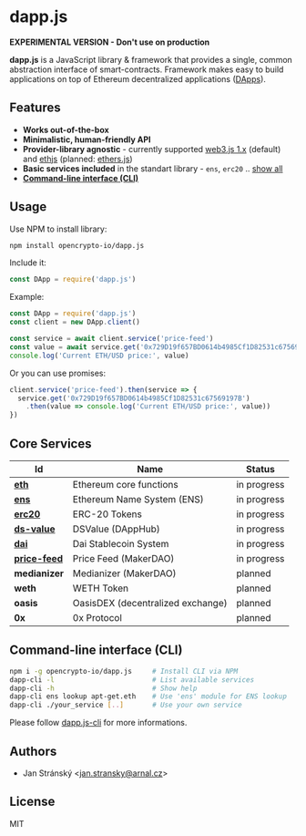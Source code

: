 # dapp.js

**EXPERIMENTAL VERSION - Don't use on production**

**dapp.js** is a JavaScript library & framework that provides a single, common abstraction interface of smart-contracts. Framework makes easy to build applications on top of Ethereum decentralized applications ([DApps](https://en.wikipedia.org/wiki/Decentralized_application)).

## Features

* **Works out-of-the-box**
* **Minimalistic, human-friendly API**
* **Provider-library agnostic** - currently supported [web3.js 1.x](https://github.com/ethereum/web3.js/) (default) and [ethjs](https://github.com/ethjs/ethjs) (planned: [ethers.js](https://github.com/ethers-io/ethers.js))
* **Basic services included** in the standart library - `ens`, `erc20` .. [show all](https://github.com/opencrypto-io/dapp.js/tree/master/services)
* **[Command-line interface (CLI)](/cli)**

## Usage

Use NPM to install library:
```bash
npm install opencrypto-io/dapp.js
```

Include it:
```js
const DApp = require('dapp.js')
```

Example:
```js
const DApp = require('dapp.js')
const client = new DApp.client()

const service = await client.service('price-feed')
const value = await service.get('0x729D19f657BD0614b4985Cf1D82531c67569197B')
console.log('Current ETH/USD price:', value)
```

Or you can use promises:

```js
client.service('price-feed').then(service => {
  service.get('0x729D19f657BD0614b4985Cf1D82531c67569197B')
    .then(value => console.log('Current ETH/USD price:', value))
})
```

## Core Services

Id | Name | Status
--- | --- | ---
**[eth](services/eth)** | Ethereum core functions | in progress
**[ens](services/ens)** | Ethereum Name System (ENS) | in progress
**[erc20](services/erc20)** | ERC-20 Tokens | in progress
**[ds-value](services/ds-value)** | DSValue (DAppHub) | in progress
**[dai](services/dai)** | Dai Stablecoin System | in progress
**[price-feed](services/price-feed)** | Price Feed (MakerDAO) | in progress
**medianizer** | Medianizer (MakerDAO) | planned
**weth** | WETH Token | planned
**oasis** | OasisDEX (decentralized exchange) | planned
**0x** | 0x Protocol | planned

## Command-line interface (CLI)

```bash
npm i -g opencrypto-io/dapp.js     # Install CLI via NPM
dapp-cli -l                        # List available services
dapp-cli -h                        # Show help
dapp-cli ens lookup apt-get.eth    # Use 'ens' module for ENS lookup
dapp-cli ./your_service [..]       # Use your own service
```

Please follow [dapp.js-cli](cli/) for more informations.

## Authors

* Jan Stránský &lt;jan.stransky@arnal.cz&gt;

## License
MIT

